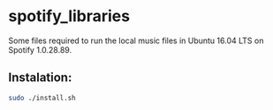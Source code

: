 spotify_libraries
==================

Some files required to run the local music files in Ubuntu 16.04 LTS on Spotify 1.0.28.89.

Instalation:
--------------

```bash
sudo ./install.sh
```



